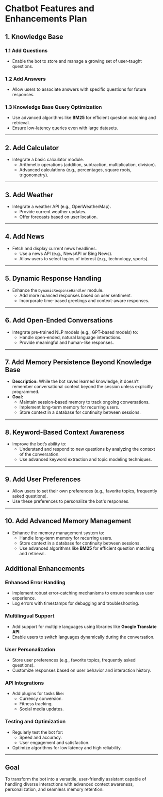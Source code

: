 # Chatbot Features and Enhancements Plan

## 1. Knowledge Base
### 1.1 Add Questions
- Enable the bot to store and manage a growing set of user-taught questions.

### 1.2 Add Answers
- Allow users to associate answers with specific questions for future responses.

### 1.3 Knowledge Base Query Optimization
- Use advanced algorithms like **BM25** for efficient question matching and retrieval.
- Ensure low-latency queries even with large datasets.

---

## 2. Add Calculator
- Integrate a basic calculator module.
  - Arithmetic operations (addition, subtraction, multiplication, division).
  - Advanced calculations (e.g., percentages, square roots, trigonometry).

---

## 3. Add Weather
- Integrate a weather API (e.g., OpenWeatherMap).
  - Provide current weather updates.
  - Offer forecasts based on user location.

---

## 4. Add News
- Fetch and display current news headlines.
  - Use a news API (e.g., NewsAPI or Bing News).
  - Allow users to select topics of interest (e.g., technology, sports).

---

## 5. Dynamic Response Handling
- Enhance the `DynamicResponseHandler` module.
  - Add more nuanced responses based on user sentiment.
  - Incorporate time-based greetings and context-aware responses.

---

## 6. Add Open-Ended Conversations
- Integrate pre-trained NLP models (e.g., GPT-based models) to:
  - Handle open-ended, natural language interactions.
  - Provide meaningful and human-like responses.

---

## 7. Add Memory Persistence Beyond Knowledge Base
- **Description:** While the bot saves learned knowledge, it doesn’t remember conversational context beyond the session unless explicitly programmed.
- **Goal:**
  - Maintain session-based memory to track ongoing conversations.
  - Implement long-term memory for recurring users.
  - Store context in a database for continuity between sessions.

---

## 8. Keyword-Based Context Awareness
- Improve the bot’s ability to:
  - Understand and respond to new questions by analyzing the context of the conversation.
  - Use advanced keyword extraction and topic modeling techniques.

---

## 9. Add User Preferences
- Allow users to set their own preferences (e.g., favorite topics, frequently asked questions).
- Use these preferences to personalize the bot's responses.

---

## 10. Add Advanced Memory Management
- Enhance the memory management system to:
  - Handle long-term memory for recurring users.
  - Store context in a database for continuity between sessions.
  - Use advanced algorithms like **BM25** for efficient question matching and retrieval.

## Additional Enhancements

### Enhanced Error Handling
- Implement robust error-catching mechanisms to ensure seamless user experience.
- Log errors with timestamps for debugging and troubleshooting.

### Multilingual Support
- Add support for multiple languages using libraries like **Google Translate API**.
- Enable users to switch languages dynamically during the conversation.

### User Personalization
- Store user preferences (e.g., favorite topics, frequently asked questions).
- Customize responses based on user behavior and interaction history.

### API Integrations
- Add plugins for tasks like:
  - Currency conversion.
  - Fitness tracking.
  - Social media updates.

### Testing and Optimization
- Regularly test the bot for:
  - Speed and accuracy.
  - User engagement and satisfaction.
- Optimize algorithms for low latency and high reliability.

---

## Goal
To transform the bot into a versatile, user-friendly assistant capable of handling diverse interactions with advanced context awareness, personalization, and seamless memory retention.
